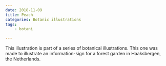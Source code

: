 ```yaml
---
date: 2018-11-09
title: Peach
categories: Botanic illustrations
tags:
    - botani

---
```

This illustration is part of a series of botanical illustrations. This one was made to illustrate an information-sign for a forest garden in Haaksbergen, the Netherlands.